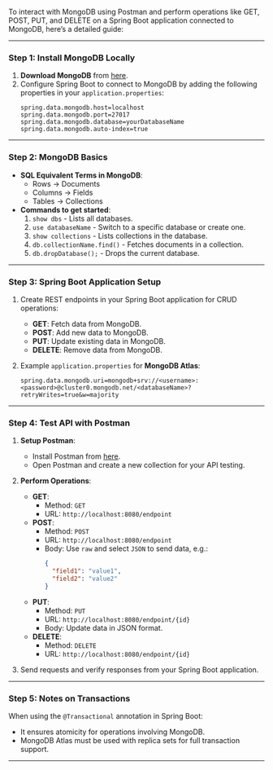 

To interact with MongoDB using Postman and perform operations like GET, POST, PUT, and DELETE on a Spring Boot application connected to MongoDB, here’s a detailed guide:

---

### **Step 1: Install MongoDB Locally**
1. **Download MongoDB** from [here](https://www.mongodb.com/try/download/community).
2. Configure Spring Boot to connect to MongoDB by adding the following properties in your `application.properties`:
   ```properties
   spring.data.mongodb.host=localhost
   spring.data.mongodb.port=27017
   spring.data.mongodb.database=yourDatabaseName
   spring.data.mongodb.auto-index=true
   ```

---

### **Step 2: MongoDB Basics**
- **SQL Equivalent Terms in MongoDB**:
  - Rows → Documents
  - Columns → Fields
  - Tables → Collections
- **Commands to get started**:
  1. `show dbs` - Lists all databases.
  2. `use databaseName` - Switch to a specific database or create one.
  3. `show collections` - Lists collections in the database.
  4. `db.collectionName.find()` - Fetches documents in a collection.
  5. `db.dropDatabase();` - Drops the current database.

---

### **Step 3: Spring Boot Application Setup**
1. Create REST endpoints in your Spring Boot application for CRUD operations:
   - **GET**: Fetch data from MongoDB.
   - **POST**: Add new data to MongoDB.
   - **PUT**: Update existing data in MongoDB.
   - **DELETE**: Remove data from MongoDB.

2. Example `application.properties` for **MongoDB Atlas**:
   ```properties
   spring.data.mongodb.uri=mongodb+srv://<username>:<password>@cluster0.mongodb.net/<databaseName>?retryWrites=true&w=majority
   ```

---

### **Step 4: Test API with Postman**
1. **Setup Postman**:
   - Install Postman from [here](https://www.postman.com/downloads/).
   - Open Postman and create a new collection for your API testing.

2. **Perform Operations**:
   - **GET**:
     - Method: `GET`
     - URL: `http://localhost:8080/endpoint`
   - **POST**:
     - Method: `POST`
     - URL: `http://localhost:8080/endpoint`
     - Body: Use `raw` and select `JSON` to send data, e.g.:
       ```json
       {
         "field1": "value1",
         "field2": "value2"
       }
       ```
   - **PUT**:
     - Method: `PUT`
     - URL: `http://localhost:8080/endpoint/{id}`
     - Body: Update data in JSON format.
   - **DELETE**:
     - Method: `DELETE`
     - URL: `http://localhost:8080/endpoint/{id}`

3. Send requests and verify responses from your Spring Boot application.

---

### **Step 5: Notes on Transactions**
When using the `@Transactional` annotation in Spring Boot:
- It ensures atomicity for operations involving MongoDB.
- MongoDB Atlas must be used with replica sets for full transaction support.

---
